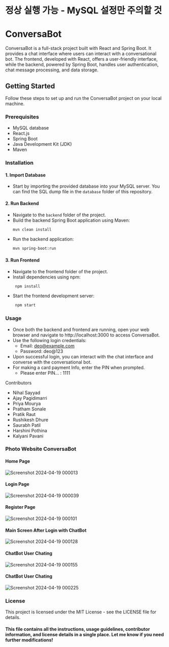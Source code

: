 # 정상 실행 가능 - MySQL 설정만 주의할 것
# ConversaBot

ConversaBot is a full-stack project built with React and Spring Boot. It provides a chat interface where users can interact with a conversational bot. The frontend, developed with React, offers a user-friendly interface, while the backend, powered by Spring Boot, handles user authentication, chat message processing, and data storage.

## Getting Started

Follow these steps to set up and run the ConversaBot project on your local machine.

### Prerequisites

- MySQL database
- React.js
- Spring Boot
- Java Development Kit (JDK)
- Maven

### Installation

#### 1. Import Database

- Start by importing the provided database into your MySQL server. You can find the SQL dump file in the `database` folder of this repository.

#### 2. Run Backend

- Navigate to the `backend` folder of the project.
- Build the backend Spring Boot application using Maven:
  ```bash
  mvn clean install

- Run the backend application:
  ```bash
  mvn spring-boot:run

#### 3. Run Frontend
- Navigate to the frontend folder of the project.
- Install dependencies using npm:
  ```bash
   npm install

- Start the frontend development server:
  ```bash
   npm start


### Usage

- Once both the backend and frontend are running, open your web browser and navigate to http://localhost:3000 to access ConversaBot.
- Use the following login credentials:
   - Email: deo@example.com
   - Password: deo@123
- Upon successful login, you can interact with the chat interface and converse with the conversational bot.
- For making a card payment Info, enter the PIN when prompted.
   - Please enter PIN... : 1111

Contributors
- Nihal Sayyad 
- Ajay Pagidimarri
- Priya Mourya
- Pratham Sonale
- Pratik Raut
- Rushikesh Dhure
- Saurabh Patil
- Harshini Pothina
- Kalyani Pavani


### Photo Website ConversaBot

#### Home Page
![Screenshot 2024-04-19 000013](https://github.com/NIHALSAYYAD15/ConversaBot/assets/90887293/52adc4bd-3a82-419e-ad90-88e3af05b5f2)

#### Login Page
![Screenshot 2024-04-19 000039](https://github.com/NIHALSAYYAD15/ConversaBot/assets/90887293/b0c52c2d-5b64-4d31-bcba-2c09cca679c6)

#### Register Page
![Screenshot 2024-04-19 000101](https://github.com/NIHALSAYYAD15/ConversaBot/assets/90887293/80d1e936-2724-418e-a77c-e232a6b59da5)

#### Main Screen After Login with ChatBot
![Screenshot 2024-04-19 000128](https://github.com/NIHALSAYYAD15/ConversaBot/assets/90887293/f1fe4678-3a19-4c1e-a051-5c426c8c744f)

#### ChatBot User Chating
![Screenshot 2024-04-19 000155](https://github.com/NIHALSAYYAD15/ConversaBot/assets/90887293/67dec70d-079c-45c0-ba0d-40309069d531)

#### ChatBot User Chating 
![Screenshot 2024-04-19 000225](https://github.com/NIHALSAYYAD15/ConversaBot/assets/90887293/50fea845-ecea-491c-9e7d-634951e5af0a)


### License

This project is licensed under the MIT License - see the LICENSE file for details.

#### This file contains all the instructions, usage guidelines, contributor information, and license details in a single place. Let me know if you need further modifications!


